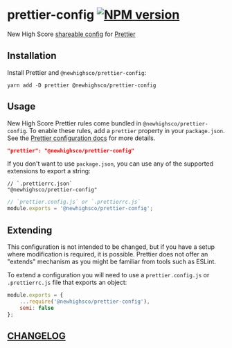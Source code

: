 # prettier-config [![NPM version](https://img.shields.io/npm/v/@newhighsco/prettier-config.svg)](https://www.npmjs.com/package/@newhighsco/prettier-config)

New High Score [shareable config](https://prettier.io/docs/en/configuration.html#sharing-configurations) for [Prettier](https://prettier.io/)

## Installation

Install Prettier and `@newhighsco/prettier-config`:

```
yarn add -D prettier @newhighsco/prettier-config
```

## Usage
New High Score Prettier rules come bundled in `@newhighsco/prettier-config`. To enable these rules, add a `prettier` property in your `package.json`. See the [Prettier configuration docs](https://prettier.io/docs/en/configuration.html) for more details.

```json
"prettier": "@newhighsco/prettier-config"
```

If you don't want to use `package.json`, you can use any of the supported extensions to export a string:

```jsonc
// `.prettierrc.json`
"@newhighsco/prettier-config"
```

```javascript
// `prettier.config.js` or `.prettierrc.js`
module.exports = '@newhighsco/prettier-config';
```

## Extending

This configuration is not intended to be changed, but if you have a setup where modification is required, it is possible. Prettier does not offer an "extends" mechanism as you might be familiar from tools such as ESLint.

To extend a configuration you will need to use a `prettier.config.js` or `.prettierrc.js` file that exports an object:

```javascript
module.exports = {
    ...require('@newhighsco/prettier-config'),
    semi: false
};
```

## [CHANGELOG](CHANGELOG.md)
